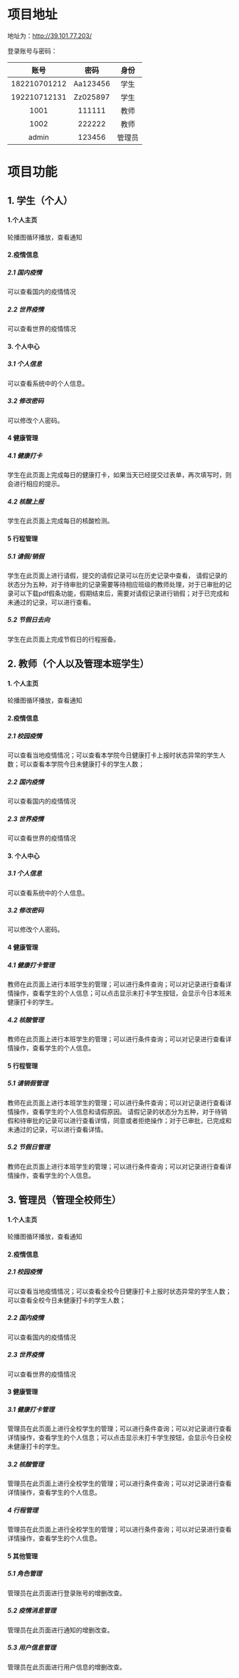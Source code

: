 

# 项目地址



地址为：http://39.101.77.203/



登录账号与密码：

|     账号     |   密码   |  身份  |
| :----------: | :------: | :----: |
| 182210701212 | Aa123456 |  学生  |
| 192210712131 | Zz025897 |  学生  |
|     1001     |  111111  |  教师  |
|     1002     |  222222  |  教师  |
|    admin     |  123456  | 管理员 |





# 项目功能



## 1. 学生（个人）

#### 1.个人主页

轮播图循环播放，查看通知

#### 2.疫情信息

##### 2.1 国内疫情

可以查看国内的疫情情况

##### 2.2 世界疫情

可以查看世界的疫情情况

#### 3. 个人中心

##### 3.1 个人信息

可以查看系统中的个人信息。

##### 3.2 修改密码

可以修改个人密码。

#### 4 健康管理

##### 4.1 健康打卡

学生在此页面上完成每日的健康打卡，如果当天已经提交过表单，再次填写时，则会进行相应的提示。

##### 4.2 核酸上报

学生在此页面上完成每日的核酸检测。

#### 5 行程管理

##### 5.1 请假/销假

学生在此页面上进行请假，提交的请假记录可以在历史记录中查看，
请假记录的状态分为五种，对于待审批的记录需要等待相应班级的教师处理，对于已审批的记录可以下载pdf假条功能，假期结束后，需要对请假记录进行销假；对于已完成和未通过的记录，可以进行查看。

##### 5.2 节假日去向

学生在此页面上完成节假日的行程报备。



## 2. 教师（个人以及管理本班学生）

#### 1. 个人主页

轮播图循环播放，查看通知

#### 2.疫情信息

##### 2.1 校园疫情

可以查看当地疫情情况；可以查看本学院今日健康打卡上报时状态异常的学生人数；可以查看本学院今日未健康打卡的学生人数；

##### 2.2 国内疫情

可以查看国内的疫情情况

##### 2.3 世界疫情

可以查看世界的疫情情况

#### 3. 个人中心

##### 3.1 个人信息

可以查看系统中的个人信息。

##### 3.2 修改密码

可以修改个人密码。

#### 4 健康管理

##### 4.1 健康打卡管理

教师在此页面上进行本班学生的管理；可以进行条件查询；可以对记录进行查看详情操作，查看学生的个人信息；可以点击显示未打卡学生按钮，会显示今日本班未健康打卡的学生。

##### 4.2 核酸管理

教师在此页面上进行本班学生的管理；可以进行条件查询；可以对记录进行查看详情操作，查看学生的个人信息。

#### 5 行程管理

##### 5.1 请销假管理

教师在此页面上进行本班学生的管理；可以进行条件查询；可以对记录进行查看详情操作，查看学生的个人信息和请假原因。
请假记录的状态分为五种，对于待销假和待审批的记录可以进行查看详情，同意或者拒绝操作；对于已审批，已完成和未通过的记录，可以进行查看详情。

##### 5.2 节假日管理

教师在此页面上进行本班学生的管理；可以进行条件查询；可以对记录进行查看详情操作，查看学生的个人信息。



## 3. 管理员（管理全校师生）

#### 1.个人主页

轮播图循环播放，查看通知

#### 2.疫情信息

##### 2.1 校园疫情

可以查看当地疫情情况；可以查看全校今日健康打卡上报时状态异常的学生人数；可以查看全校今日未健康打卡的学生人数；

##### 2.2 国内疫情

可以查看国内的疫情情况

##### 2.3 世界疫情

可以查看世界的疫情情况

#### 3 健康管理

##### 3.1 健康打卡管理

管理员在此页面上进行全校学生的管理；可以进行条件查询；可以对记录进行查看详情操作，查看学生的个人信息；可以点击显示未打卡学生按钮，会显示今日全校未健康打卡的学生。

##### 3.2 核酸管理

管理员在此页面上进行全校学生的管理；可以进行条件查询；可以对记录进行查看详情操作，查看学生的个人信息。

##### 4 行程管理

管理员在此页面上进行全校学生的管理；可以进行条件查询；可以对记录进行查看详情操作，查看学生的个人信息。

#### 5 其他管理

##### 5.1 角色管理

管理员在此页面进行登录账号的增删改查。

##### 5.2 疫情消息管理

管理员在此页面进行通知的增删改查。

##### 5.3 用户信息管理

管理员在此页面进行用户信息的增删改查。